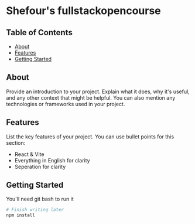 # Shefour's fullstackopencourse

## Table of Contents

- [About](#about)
- [Features](#features)
- [Getting Started](#getting-started)

## About

Provide an introduction to your project. Explain what it does, why it's useful, and any other context that might be helpful. You can also mention any technologies or frameworks used in your project.

## Features

List the key features of your project. You can use bullet points for this section:

- React & Vite
- Everything in English for clarity
- Seperation for clarity

## Getting Started
You'll need git bash to run it

```bash
# Finish writing later
npm install

